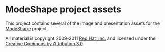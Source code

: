ModeShape project assets
========================

This project contains several of the image and presentation assets for the [ModeShape](http://modeshape.org) project. 

All material is copyright 2009-2011 [Red Hat, Inc.](http://redhat.com/) and licensed under the [Creative Commons by Attribution 3.0](http://creativecommons.org/licenses/by/3.0/). 
